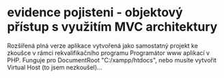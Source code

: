 # evidence pojisteni - objektový přístup s využitím MVC architektury  
Rozšířená plná verze aplikace vytvořená jako samostatný projekt ke zkoušce v rámci rekvalifikačního programu Programátor www aplikací v PHP.
Funguje pro DocumentRoot "C:/xampp/htdocs", nebo musíte vytvořit Virtual Host (to jsem nezkoušel)...
